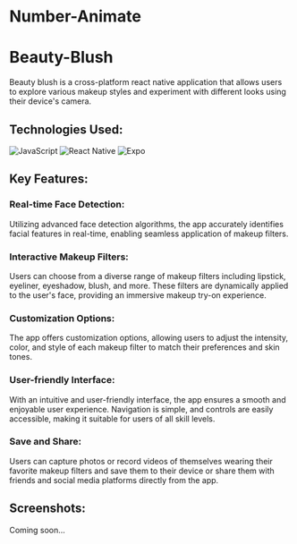 # Number-Animate


# Beauty-Blush
  Beauty blush is a cross-platform react native application that allows users to explore various makeup styles and experiment with different looks using their device's camera.

## Technologies Used:
  ![JavaScript](https://img.shields.io/badge/javascript-%23323330.svg?style=for-the-badge&logo=javascript&logoColor=%23F7DF1E)
  ![React Native](https://img.shields.io/badge/react_native-%2320232a.svg?style=for-the-badge&logo=react&logoColor=%2361DAFB)
  ![Expo](https://img.shields.io/badge/expo-black.svg?style=for-the-badge&logo=expo&logoColor=white)

## Key Features:
### Real-time Face Detection: 
Utilizing advanced face detection algorithms, the app accurately identifies facial features in real-time, enabling seamless application of makeup filters.

### Interactive Makeup Filters: 
Users can choose from a diverse range of makeup filters including lipstick, eyeliner, eyeshadow, blush, and more. These filters are dynamically applied to the user's face, providing an immersive makeup try-on experience.

### Customization Options:
The app offers customization options, allowing users to adjust the intensity, color, and style of each makeup filter to match their preferences and skin tones.

### User-friendly Interface: 
With an intuitive and user-friendly interface, the app ensures a smooth and enjoyable user experience. Navigation is simple, and controls are easily accessible, making it suitable for users of all skill levels.

### Save and Share:
Users can capture photos or record videos of themselves wearing their favorite makeup filters and save them to their device or share them with friends and social media platforms directly from the app.
 
## Screenshots:
  Coming soon...
